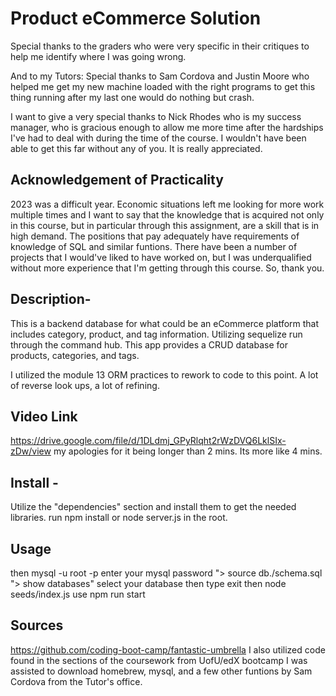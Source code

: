 # Product eCommerce Solution

Special thanks to the graders who were very specific in their critiques to help me identify where I was going wrong. 

And to my Tutors:
Special thanks to Sam Cordova and Justin Moore who helped me get my new machine loaded with the right programs to get this thing running after my last one would do nothing but crash. 

I want to give a very special thanks to Nick Rhodes who is my success manager, who is gracious enough to allow me more time after the hardships I've had to deal with during the time of the course. I wouldn't have been able to get this far without any of you. It is really appreciated. 

## Acknowledgement of Practicality 
2023 was a difficult year. Economic situations left me looking for more work multiple times and I want to say that the knowledge that is acquired not only in this course, but in particular through this assignment, are a skill that is in high demand. The positions that pay adequately have requirements of knowledge of SQL and similar funtions. There have been a number of projects that I would've liked to have worked on, but I was underqualified without more experience that I'm getting through this course. 
So, thank you.

## Description- 

This is a backend database for what could be an eCommerce platform that includes category, product, and tag information. Utilizing sequelize run through the command hub. 
This app provides a CRUD database for products, categories, and tags.

I utilized the module 13 ORM practices to rework to code to this point. A lot of reverse look ups, a lot of refining. 

## Video Link
https://drive.google.com/file/d/1DLdmj_GPyRlqht2rWzDVQ6LklSIx-zDw/view
my apologies for it being longer than 2 mins. Its more like 4 mins.

## Install -
Utilize the "dependencies" section and install them to get the needed libraries.
run npm install or node server.js in the root. 

## Usage
then mysql -u root -p
enter your mysql password
"> source db./schema.sql
"> show databases"
select your database
then type exit
then node seeds/index.js
use npm run start 

## Sources
https://github.com/coding-boot-camp/fantastic-umbrella
I also utilized code found in the sections of the coursework from UofU/edX bootcamp
I was assisted to download homebrew, mysql, and a few other funtions by Sam Cordova from the Tutor's office. 




